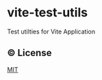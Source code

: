 # vite-test-utils

Test utilties for Vite Application

## ©️ License

[MIT](https://opensource.org/licenses/MIT)
